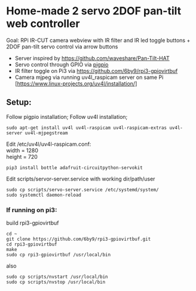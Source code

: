 # Home-made 2 servo 2DOF pan-tilt web controller

Goal: RPi IR-CUT camera webview with IR filter and IR led toggle buttons + 2DOF pan-tilt servo control via arrow buttons

- Server inspired by https://github.com/waveshare/Pan-Tilt-HAT
- Servo control through GPIO via [pigpio](https://abyz.me.uk/rpi/pigpio/)
- IR filter toggle on Pi3 via https://github.com/6by9/rpi3-gpiovirtbuf
- Camera mjpeg via running uv4l_raspicam server on same Pi [https://www.linux-projects.org/uv4l/installation/]

## Setup:

Follow pigpio installation;
Follow uv4l installation;
```
sudo apt-get install uv4l uv4l-raspicam uv4l-raspicam-extras uv4l-server uv4l-mjpegstream
```
Edit /etc/uv4l/uv4l-raspicam.conf:  
width = 1280  
height = 720  

```
pip3 install bottle adafruit-circuitpython-servokit
```

Edit scripts/servor-server.service with working dir/path/user
```
sudo cp scripts/servo-server.service /etc/systemd/system/
sudo systemctl daemon-reload
```

### If running on pi3:
build rpi3-gpiovirtbuf  
```
cd ~
git clone https://github.com/6by9/rpi3-gpiovirtbuf.git
cd rpi3-gpiovirtbuf
make
sudo cp rpi3-gpiovirtbuf /usr/local/bin
```
also
```
sudo cp scripts/nvstart /usr/local/bin
sudo cp scripts/nvstop /usr/local/bin
```
